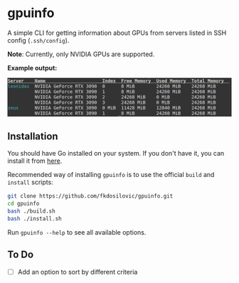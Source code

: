 # gpuinfo

A simple CLI for getting information about GPUs from servers listed in SSH config (`.ssh/config`).

**Note**: Currently, only NVIDIA GPUs are supported.

**Example output:**

![Example output](gpuinfo-example-output.png)

## Installation

You should have Go installed on your system. If you don't have it, you can install it from [here](https://golang.org/doc/install).

Recommended way of installing `gpuinfo` is to use the official `build` and `install` scripts:

```bash
git clone https://github.com/fkdosilovic/gpuinfo.git
cd gpuinfo
bash ./build.sh
bash ./install.sh
```

Run `gpuinfo --help` to see all available options.

## To Do

- [ ] Add an option to sort by different criteria
